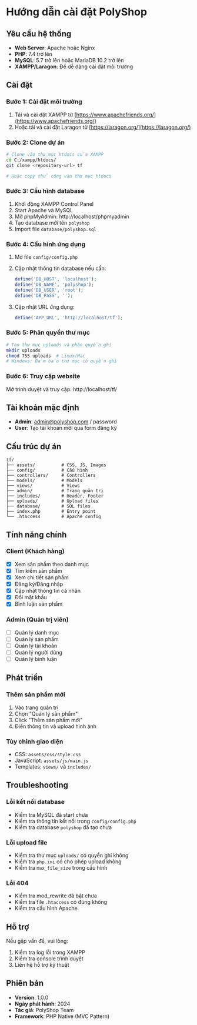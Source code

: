 # Hướng dẫn cài đặt PolyShop

## Yêu cầu hệ thống

- **Web Server**: Apache hoặc Nginx
- **PHP**: 7.4 trở lên
- **MySQL**: 5.7 trở lên hoặc MariaDB 10.2 trở lên
- **XAMPP/Laragon**: Để dễ dàng cài đặt môi trường

## Cài đặt

### Bước 1: Cài đặt môi trường

1. Tải và cài đặt XAMPP từ [https://www.apachefriends.org/](https://www.apachefriends.org/)
2. Hoặc tải và cài đặt Laragon từ [https://laragon.org/](https://laragon.org/)

### Bước 2: Clone dự án

```bash
# Clone vào thư mục htdocs của XAMPP
cd C:/xampp/htdocs/
git clone <repository-url> tf

# Hoặc copy thủ công vào thư mục htdocs
```

### Bước 3: Cấu hình database

1. Khởi động XAMPP Control Panel
2. Start Apache và MySQL
3. Mở phpMyAdmin: http://localhost/phpmyadmin
4. Tạo database mới tên `polyshop`
5. Import file `database/polyshop.sql`

### Bước 4: Cấu hình ứng dụng

1. Mở file `config/config.php`
2. Cập nhật thông tin database nếu cần:
   ```php
   define('DB_HOST', 'localhost');
   define('DB_NAME', 'polyshop');
   define('DB_USER', 'root');
   define('DB_PASS', '');
   ```

3. Cập nhật URL ứng dụng:
   ```php
   define('APP_URL', 'http://localhost/tf');
   ```

### Bước 5: Phân quyền thư mục

```bash
# Tạo thư mục uploads và phân quyền ghi
mkdir uploads
chmod 755 uploads  # Linux/Mac
# Windows: Đảm bảo thư mục có quyền ghi
```

### Bước 6: Truy cập website

Mở trình duyệt và truy cập: http://localhost/tf/

## Tài khoản mặc định

- **Admin**: admin@polyshop.com / password
- **User**: Tạo tài khoản mới qua form đăng ký

## Cấu trúc dự án

```
tf/
├── assets/          # CSS, JS, Images
├── config/          # Cấu hình
├── controllers/     # Controllers
├── models/          # Models
├── views/           # Views
├── admin/           # Trang quản trị
├── includes/        # Header, Footer
├── uploads/         # Upload files
├── database/        # SQL files
├── index.php        # Entry point
└── .htaccess        # Apache config
```

## Tính năng chính

### Client (Khách hàng)
- [x] Xem sản phẩm theo danh mục
- [x] Tìm kiếm sản phẩm
- [x] Xem chi tiết sản phẩm
- [x] Đăng ký/Đăng nhập
- [x] Cập nhật thông tin cá nhân
- [x] Đổi mật khẩu
- [x] Bình luận sản phẩm

### Admin (Quản trị viên)
- [ ] Quản lý danh mục
- [ ] Quản lý sản phẩm
- [ ] Quản lý tài khoản
- [ ] Quản lý người dùng
- [ ] Quản lý bình luận

## Phát triển

### Thêm sản phẩm mới

1. Vào trang quản trị
2. Chọn "Quản lý sản phẩm"
3. Click "Thêm sản phẩm mới"
4. Điền thông tin và upload hình ảnh

### Tùy chỉnh giao diện

- CSS: `assets/css/style.css`
- JavaScript: `assets/js/main.js`
- Templates: `views/` và `includes/`

## Troubleshooting

### Lỗi kết nối database
- Kiểm tra MySQL đã start chưa
- Kiểm tra thông tin kết nối trong `config/config.php`
- Kiểm tra database `polyshop` đã tạo chưa

### Lỗi upload file
- Kiểm tra thư mục `uploads/` có quyền ghi không
- Kiểm tra `php.ini` có cho phép upload không
- Kiểm tra `max_file_size` trong cấu hình

### Lỗi 404
- Kiểm tra mod_rewrite đã bật chưa
- Kiểm tra file `.htaccess` có đúng không
- Kiểm tra cấu hình Apache

## Hỗ trợ

Nếu gặp vấn đề, vui lòng:
1. Kiểm tra log lỗi trong XAMPP
2. Kiểm tra console trình duyệt
3. Liên hệ hỗ trợ kỹ thuật

## Phiên bản

- **Version**: 1.0.0
- **Ngày phát hành**: 2024
- **Tác giả**: PolyShop Team
- **Framework**: PHP Native (MVC Pattern)
